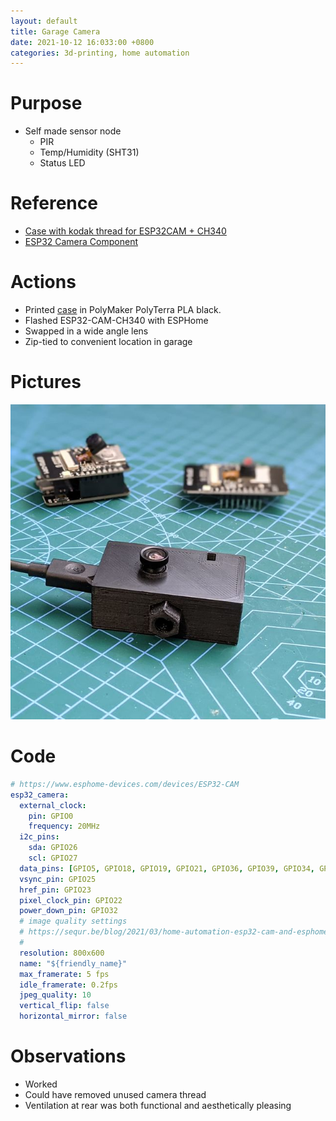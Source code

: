 ```yaml
---
layout: default
title: Garage Camera
date: 2021-10-12 16:033:00 +0800
categories: 3d-printing, home automation
---
```


# Purpose
- Self made sensor node
  - PIR
  - Temp/Humidity (SHT31)
  - Status LED

# Reference
- [Case with kodak thread for ESP32CAM + CH340](https://www.thingiverse.com/thing:4839587)
- [ESP32 Camera Component](https://esphome.io/components/esp32_camera.html#configuration-for-ai-thinker-camera)

# Actions
- Printed [case](https://www.thingiverse.com/thing:4839587) in PolyMaker PolyTerra PLA black.
- Flashed ESP32-CAM-CH340 with ESPHome
- Swapped in a wide angle lens
- Zip-tied to convenient location in garage

# Pictures
![garage-camera](/assets/img/2021-10-12-garage-camera.jpg)

# Code
```yaml
# https://www.esphome-devices.com/devices/ESP32-CAM
esp32_camera:
  external_clock:
    pin: GPIO0
    frequency: 20MHz
  i2c_pins:
    sda: GPIO26
    scl: GPIO27
  data_pins: [GPIO5, GPIO18, GPIO19, GPIO21, GPIO36, GPIO39, GPIO34, GPIO35]
  vsync_pin: GPIO25
  href_pin: GPIO23
  pixel_clock_pin: GPIO22
  power_down_pin: GPIO32
  # image quality settings
  # https://sequr.be/blog/2021/03/home-automation-esp32-cam-and-esphome/
  #
  resolution: 800x600
  name: "${friendly_name}"
  max_framerate: 5 fps
  idle_framerate: 0.2fps
  jpeg_quality: 10
  vertical_flip: false
  horizontal_mirror: false
```

# Observations
- Worked
- Could have removed unused camera thread
- Ventilation at rear was both functional and aesthetically pleasing
